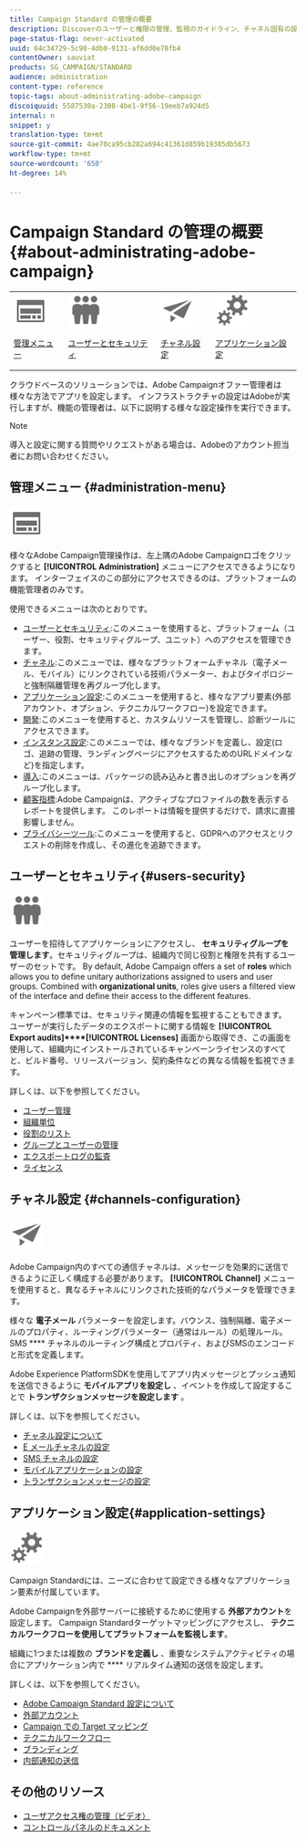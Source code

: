```yaml
---
title: Campaign Standard の管理の概要
description: Discoverのユーザーと権限の管理、監視のガイドライン、チャネル固有の設定およびアプリケーション設定のガイドライン。
page-status-flag: never-activated
uuid: 64c34729-5c98-4db0-9131-af6dd0e78fb4
contentOwner: sauviat
products: SG_CAMPAIGN/STANDARD
audience: administration
content-type: reference
topic-tags: about-administrating-adobe-campaign
discoiquuid: 5587530a-2308-4be1-9f56-19eeb7a924d5
internal: n
snippet: y
translation-type: tm+mt
source-git-commit: 4ae70ca95cb282a694c41361d859b19385db5673
workflow-type: tm+mt
source-wordcount: '650'
ht-degree: 14%

---
```



# Campaign Standard の管理の概要 {#about-administrating-adobe-campaign}

<table>
<tr><td><img src="assets/do-not-localize/icon_menu.svg" width="60px"><p><a href="#administration-menu">管理メニュー</a></p></td>
<td><img src="assets/do-not-localize/icon_users.svg" width="60px"><p><a href="#users-security">ユーザーとセキュリティ</a></p></td>
<td><img src="assets/do-not-localize/icon_channels.svg" width="60px"><p><a href="#channels-configuration">チャネル設定</a></p></td>
<td><img src="assets/do-not-localize/icon_settings.svg" width="60px"><p><a href="#application-settings">アプリケーション設定</a></p></td></tr>
</table>

クラウドベースのソリューションでは、Adobe Campaignオファー管理者は様々な方法でアプリを設定します。 インフラストラクチャの設定はAdobeが実行しますが、機能の管理者は、以下に説明する様々な設定操作を実行できます。

>[!NOTE]
>
>導入と設定に関する質問やリクエストがある場合は、Adobeのアカウント担当者にお問い合わせください。

## 管理メニュー {#administration-menu}

<img src="assets/do-not-localize/icon_menu.svg" width="60px">

様々なAdobe Campaign管理操作は、左上隅のAdobe Campaignロゴをクリックすると **[!UICONTROL Administration]** メニューにアクセスできるようになります。 インターフェイスのこの部分にアクセスできるのは、プラットフォームの機能管理者のみです。

使用できるメニューは次のとおりです。

* [ユーザーとセキュリティ](../../administration/using/about-access-management.md):このメニューを使用すると、プラットフォーム（ユーザー、役割、セキュリティグループ、ユニット）へのアクセスを管理できます。
* [チャネル](../../administration/using/about-channel-configuration.md):このメニューでは、様々なプラットフォームチャネル（電子メール、モバイル）にリンクされている技術パラメーター、およびタイポロジーと強制隔離管理を再グループ化します。
* [アプリケーション設定](../../administration/using/external-accounts.md):このメニューを使用すると、様々なアプリ要素(外部アカウント、オプション、テクニカルワークフロー)を設定できます。
* [開発](../../developing/using/data-model-concepts.md):このメニューを使用すると、カスタムリソースを管理し、診断ツールにアクセスできます。
* [インスタンス設定](../../administration/using/branding.md):このメニューでは、様々なブランドを定義し、設定(ロゴ、追跡の管理、ランディングページにアクセスするためのURLドメインなど)を指定します。
* [導入](../../automating/using/managing-packages.md):このメニューは、パッケージの読み込みと書き出しのオプションを再グループ化します。
* [顧客指標](../../audiences/using/active-profiles.md):Adobe Campaignは、アクティブなプロファイルの数を表示するレポートを提供します。 このレポートは情報を提供するだけで、請求に直接影響しません。
* [プライバシーツール](https://helpx.adobe.com/jp/campaign/kb/campaign-privacy.html):このメニューを使用すると、GDPRへのアクセスとリクエストの削除を作成し、その進化を追跡できます。

## ユーザーとセキュリティ{#users-security}

<img src="assets/do-not-localize/icon_users.svg"  width="60px">

ユーザーを招待してアプリケーションにアクセスし、 **セキュリティグループを管理します**。セキュリティグループは、組織内で同じ役割と権限を共有するユーザーのセットです。 By default, Adobe Campaign offers a set of **roles** which allows you to define unitary authorizations assigned to users and user groups. Combined with **organizational units**, roles give users a filtered view of the interface and define their access to the different features.

キャンペーン標準では、セキュリティ関連の情報を監視することもできます。 ユーザーが実行したデータのエクスポートに関する情報を **[!UICONTROL Export audits]****[!UICONTROL Licenses]** 画面から取得でき、この画面を使用して、組織内にインストールされているキャンペーンライセンスのすべてと、ビルド番号、リリースバージョン、契約条件などの異なる情報を監視できます。

詳しくは、以下を参照してください。

* [ユーザー管理](../../administration/using/users-management.md)
* [組織単位](../../administration/using/organizational-units.md)
* [役割のリスト](../../administration/using/list-of-roles.md)
* [グループとユーザーの管理](../../administration/using/managing-groups-and-users.md)
* [エクスポートログの監査](../../administration/using/auditing-export-logs.md)
* [ライセンス](../../administration/using/licenses.md)

## チャネル設定 {#channels-configuration}

<img src="assets/do-not-localize/icon_channels.svg" width="60px">

Adobe Campaign内のすべての通信チャネルは、メッセージを効果的に送信できるように正しく構成する必要があります。 **[!UICONTROL Channel]** メニューを使用すると、異なるチャネルにリンクされた技術的なパラメータを管理できます。

様々な **電子メール** パラメーターを設定します。バウンス、強制隔離、電子メールのプロパティ、ルーティングパラメーター（通常はルール）の処理ルール。 SMS **** チャネルのルーティング構成とプロパティ、およびSMSのエンコードと形式を定義します。

Adobe Experience PlatformSDKを使用してアプリ内メッセージとプッシュ通知を送信できるように **モバイルアプリを設定し** 、イベントを作成して設定することで **トランザクションメッセージを設定します** 。

詳しくは、以下を参照してください。

* [チャネル設定について](../../administration/using/about-channel-configuration.md)
* [E メールチャネルの設定](../../administration/using/configuring-email-channel.md)
* [SMS チャネルの設定](../../administration/using/configuring-sms-channel.md)
* [モバイルアプリケーションの設定](../../administration/using/configuring-a-mobile-application.md)
* [トランザクションメッセージの設定](../../administration/using/configuring-transactional-messaging.md)

## アプリケーション設定{#application-settings}

<img src="assets/do-not-localize/icon_settings.svg" width="60px">

Campaign Standardには、ニーズに合わせて設定できる様々なアプリケーション要素が付属しています。

Adobe Campaignを外部サーバーに接続するために使用する **外部アカウント**&#x200B;を設定します。 Campaign Standardターゲットマッピングにアクセスし、 **テクニカルワークフローを使用してプラットフォームを監視します**。

組織に1つまたは複数の **ブランドを定義し** 、重要なシステムアクティビティの場合にアプリケーション内で **** リアルタイム通知の送信を設定します。

詳しくは、以下を参照してください。

* [Adobe Campaign Standard 設定について](../../administration/using/about-campaign-standard-settings.md)
* [外部アカウント](../../administration/using/external-accounts.md)
* [Campaign での Target マッピング](../../administration/using/target-mappings-in-campaign.md)
* [テクニカルワークフロー](../../administration/using/technical-workflows.md)
* [ブランディング](../../administration/using/branding.md)
* [内部通知の送信](../../administration/using/sending-internal-notifications.md)

## その他のリソース

* [ユーザアクセス権の管理（ビデオ）](https://docs.adobe.com/content/help/en/campaign-standard-learn/tutorials/administrating/managing-user-access-rights.html)
* [コントロールパネルのドキュメント](https://docs.adobe.com/content/help/ja-JP/control-panel/using/control-panel-home.html)
